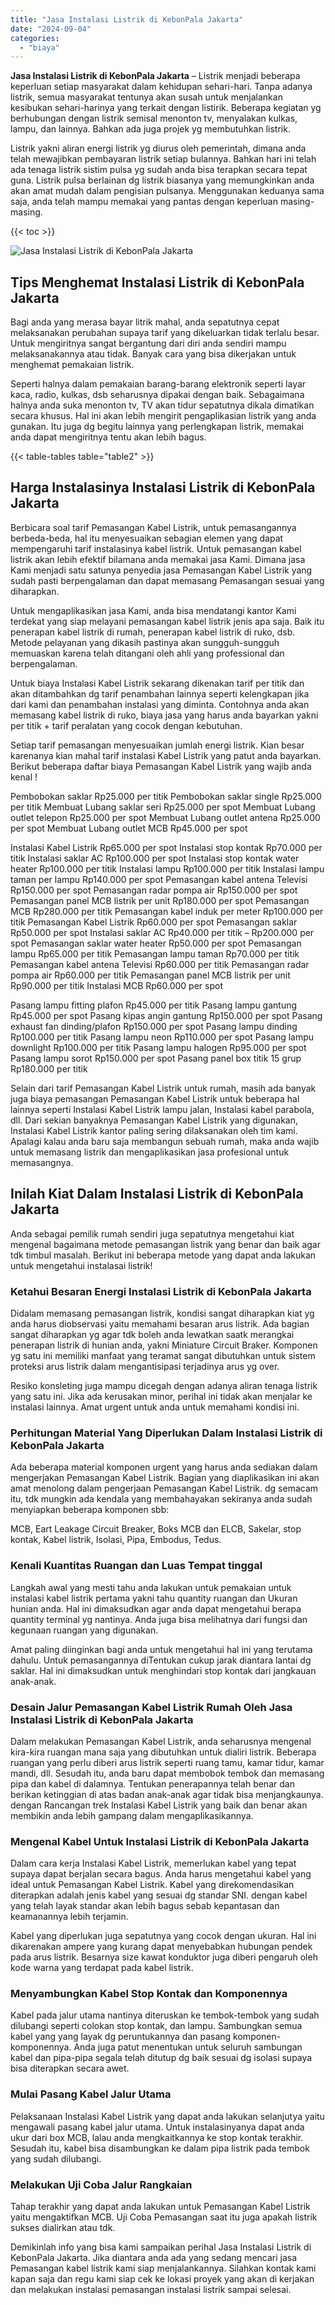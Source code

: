 ```yaml
---
title: "Jasa Instalasi Listrik di KebonPala Jakarta"
date: "2024-09-04"
categories: 
  - "biaya"
---
```


**Jasa Instalasi Listrik di KebonPala Jakarta** – Listrik menjadi beberapa keperluan setiap masyarakat dalam kehidupan sehari-hari. Tanpa adanya listrik, semua masyarakat tentunya akan susah untuk menjalankan kesibukan sehari-harinya yang terkait dengan listirik. Beberapa kegiatan yg berhubungan dengan listrik semisal menonton tv, menyalakan kulkas, lampu, dan lainnya. Bahkan ada juga projek yg membutuhkan listrik.

Listrik yakni aliran energi listrik yg diurus oleh pemerintah, dimana anda telah mewajibkan pembayaran listrik setiap bulannya. Bahkan hari ini telah ada tenaga listrik sistim pulsa yg sudah anda bisa terapkan secara tepat guna. Listrik pulsa berlainan dg listrik biasanya yang memungkinkan anda akan amat mudah dalam pengisian pulsanya. Menggunakan keduanya sama saja, anda telah mampu memakai yang pantas dengan keperluan masing-masing.

{{< toc >}}

![Jasa Instalasi Listrik di KebonPala Jakarta](/images/instalasi-listrik-murah27.png)

## Tips Menghemat Instalasi Listrik di KebonPala Jakarta

Bagi anda yang merasa bayar litrik mahal, anda sepatutnya cepat melaksanakan perubahan supaya tarif yang dikeluarkan tidak terlalu besar. Untuk mengiritnya sangat bergantung dari diri anda sendiri mampu melaksanakannya atau tidak. Banyak cara yang bisa dikerjakan untuk menghemat pemakaian listrik.

Seperti halnya dalam pemakaian barang-barang elektronik seperti layar kaca, radio, kulkas, dsb seharusnya dipakai dengan baik. Sebagaimana halnya anda suka menonton tv, TV akan tidur sepatutnya dikala dimatikan secara khusus. Hal ini akan lebih mengirit pengaplikasian listrik yang anda gunakan. Itu juga dg begitu lainnya yang perlengkapan listrik, memakai anda dapat mengiritnya tentu akan lebih bagus.

{{< table-tables table="table2" >}}

## Harga Instalasinya Instalasi Listrik di KebonPala Jakarta

Berbicara soal tarif Pemasangan Kabel Listrik, untuk pemasangannya berbeda-beda, hal itu menyesuaikan sebagian elemen yang dapat mempengaruhi tarif instalasinya kabel listrik. Untuk pemasangan kabel listrik akan lebih efektif bilamana anda memakai jasa Kami. Dimana jasa Kami menjadi satu satunya penyedia jasa Pemasangan Kabel Listrik yang sudah pasti berpengalaman dan dapat memasang Pemasangan sesuai yang diharapkan.

Untuk mengaplikasikan jasa Kami, anda bisa mendatangi kantor Kami terdekat yang siap melayani pemasangan kabel listrik jenis apa saja. Baik itu penerapan kabel listrik di rumah, penerapan kabel listrik di ruko, dsb. Metode pelayanan yang dikasih pastinya akan sungguh-sungguh memuaskan karena telah ditangani oleh ahli yang professional dan berpengalaman.

Untuk biaya Instalasi Kabel Listrik sekarang dikenakan tarif per titik dan akan ditambahkan dg tarif penambahan lainnya seperti kelengkapan jika dari kami dan penambahan instalasi yang diminta. Contohnya anda akan memasang kabel listrik di ruko, biaya jasa yang harus anda bayarkan yakni per titik + tarif peralatan yang cocok dengan kebutuhan.

Setiap tarif pemasangan menyesuaikan jumlah energi listrik. Kian besar karenanya kian mahal tarif instalasi Kabel Listrik yang patut anda bayarkan. Berikut beberapa daftar biaya Pemasangan Kabel Listrik yang wajib anda kenal !

Pembobokan saklar Rp25.000 per titik Pembobokan saklar single Rp25.000 per titik Membuat Lubang saklar seri Rp25.000 per spot Membuat Lubang outlet telepon Rp25.000 per spot Membuat Lubang outlet antena Rp25.000 per spot Membuat Lubang outlet MCB Rp45.000 per spot

Instalasi Kabel Listrik Rp65.000 per spot Instalasi stop kontak Rp70.000 per titik Instalasi saklar AC Rp100.000 per spot Instalasi stop kontak water heater Rp100.000 per titik Instalasi lampu Rp100.000 per titik Instalasi lampu taman per lampu Rp140.000 per spot Pemasangan kabel antena Televisi Rp150.000 per spot Pemasangan radar pompa air Rp150.000 per spot Pemasangan panel MCB listrik per unit Rp180.000 per spot Pemasangan MCB Rp280.000 per titik Pemasangan kabel induk per meter Rp100.000 per titik Pemasangan Kabel Listrik Rp60.000 per spot Pemasangan saklar Rp50.000 per spot Instalasi saklar AC Rp40.000 per titik – Rp200.000 per spot Pemasangan saklar water heater Rp50.000 per spot Pemasangan lampu Rp65.000 per titik Pemasangan lampu taman Rp70.000 per titik Pemasangan kabel antena Televisi Rp60.000 per titik Pemasangan radar pompa air Rp60.000 per titik Pemasangan panel MCB listrik per unit Rp90.000 per titik Instalasi MCB Rp60.000 per spot

Pasang lampu fitting plafon Rp45.000 per titik Pasang lampu gantung Rp45.000 per spot Pasang kipas angin gantung Rp150.000 per spot Pasang exhaust fan dinding/plafon Rp150.000 per spot Pasang lampu dinding Rp100.000 per titik Pasang lampu neon Rp110.000 per spot Pasang lampu downlight Rp100.000 per titik Pasang lampu halogen Rp95.000 per spot Pasang lampu sorot Rp150.000 per spot Pasang panel box titik 15 grup Rp180.000 per titik

Selain dari tarif Pemasangan Kabel Listrik untuk rumah, masih ada banyak juga biaya pemasangan Pemasangan Kabel Listrik untuk beberapa hal lainnya seperti Instalasi Kabel Listrik lampu jalan, Instalasi kabel parabola, dll. Dari sekian banyaknya Pemasangan Kabel Listrik yang digunakan, Instalasi Kabel Listrik kantor paling sering dilaksanakan oleh tim kami. Apalagi kalau anda baru saja membangun sebuah rumah, maka anda wajib untuk memasang listrik dan mengaplikasikan jasa profesional untuk memasangnya.

## Inilah Kiat Dalam Instalasi Listrik di KebonPala Jakarta


Anda sebagai pemilik rumah sendiri juga sepatutnya mengetahui kiat mengenal bagaimana metode pemasangan listrik yang benar dan baik agar tdk timbul masalah. Berikut ini beberapa metode yang dapat anda lakukan untuk mengetahui instalasai listrik!

### Ketahui Besaran Energi Instalasi Listrik di KebonPala Jakarta

Didalam memasang pemasangan listrik, kondisi sangat diharapkan kiat yg anda harus diobservasi yaitu memahami besaran arus listrik. Ada bagian sangat diharapkan yg agar tdk boleh anda lewatkan saatk merangkai penerapan listrik di hunian anda, yakni Miniature Circuit Braker. Komponen yg satu ini memiliki manfaat yang teramat sangat dibutuhkan untuk sistem proteksi arus listrik dalam mengantisipasi terjadinya arus yg over.

Resiko konsleting juga mampu dicegah dengan adanya aliran tenaga listrik yang satu ini. Jika ada kerusakan minor, perihal ini tidak akan menjalar ke instalasi lainnya. Amat urgent untuk anda untuk memahami kondisi ini.

### Perhitungan Material Yang Diperlukan Dalam Instalasi Listrik di KebonPala Jakarta

Ada beberapa material komponen urgent yang harus anda sediakan dalam mengerjakan Pemasangan Kabel Listrik. Bagian yang diaplikasikan ini akan amat menolong dalam pengerjaan Pemasangan Kabel Listrik. dg semacam itu, tdk mungkin ada kendala yang membahayakan sekiranya anda sudah menyiapkan beberapa komponen sbb:

MCB, Eart Leakage Circuit Breaker, Boks MCB dan ELCB, Sakelar, stop kontak, Kabel listrik, Isolasi, Pipa, Embodus, Tedus.

### Kenali Kuantitas Ruangan dan Luas Tempat tinggal

Langkah awal yang mesti tahu anda lakukan untuk pemakaian untuk instalasi kabel listrik pertama yakni tahu quantity ruangan dan Ukuran hunian anda. Hal ini dimaksudkan agar anda dapat mengetahui berapa quantity terminal yg nantinya. Anda juga bisa melihatnya dari fungsi dan kegunaan ruangan yang digunakan.

Amat paling diinginkan bagi anda untuk mengetahui hal ini yang terutama dahulu. Untuk pemasangannya diTentukan cukup jarak diantara lantai dg saklar. Hal ini dimaksudkan untuk menghindari stop kontak dari jangkauan anak-anak.

### Desain Jalur Pemasangan Kabel Listrik Rumah Oleh Jasa Instalasi Listrik di KebonPala Jakarta

Dalam melakukan Pemasangan Kabel Listrik, anda seharusnya mengenal kira-kira ruangan mana saja yang dibutuhkan untuk dialiri listrik. Beberapa ruangan yang perlu diberi arus listrik seperti ruang tamu, kamar tidur, kamar mandi, dll. Sesudah itu, anda baru dapat membobok tembok dan memasang pipa dan kabel di dalamnya. Tentukan penerapannya telah benar dan berikan ketinggian di atas badan anak-anak agar tidak bisa menjangkaunya. dengan Rancangan trek Instalasi Kabel Listrik yang baik dan benar akan membikin anda lebih gampang dalam mengaplikasikannya.

### Mengenal Kabel Untuk Instalasi Listrik di KebonPala Jakarta

Dalam cara kerja Instalasi Kabel Listrik, memerlukan kabel yang tepat supaya dapat berjalan secara bagus. Anda harus mengetahui kabel yang ideal untuk Pemasangan Kabel Listrik. Kabel yang direkomendasikan diterapkan adalah jenis kabel yang sesuai dg standar SNI. dengan kabel yang telah layak standar akan lebih bagus sebab kepantasan dan keamanannya lebih terjamin.

Kabel yang diperlukan juga sepatutnya yang cocok dengan ukuran. Hal ini dikarenakan ampere yang kurang dapat menyebabkan hubungan pendek pada arus listrik. Besarnya size kawat konduktor juga diberi pengaruh oleh kode warna yang terdapat pada kabel listrik.

### Menyambungkan Kabel Stop Kontak dan Komponennya

Kabel pada jalur utama nantinya diteruskan ke tembok-tembok yang sudah dilubangi seperti colokan stop kontak, dan lampu. Sambungkan semua kabel yang yang layak dg peruntukannya dan pasang komponen-komponennya. Anda juga patut menentukan untuk seluruh sambungan kabel dan pipa-pipa segala telah ditutup dg baik sesuai dg isolasi supaya bisa diterapkan secara awet.

### Mulai Pasang Kabel Jalur Utama

Pelaksanaan Instalasi Kabel Listrik yang dapat anda lakukan selanjutya yaitu mengawali pasang kabel jalur utama. Untuk instalasinyanya dapat anda ukur dari box MCB, lalau anda mengkaitkannya ke stop kontak terakhir. Sesudah itu, kabel bisa disambungkan ke dalam pipa listrik pada tembok yang sudah dilubangi.

### Melakukan Uji Coba Jalur Rangkaian

Tahap terakhir yang dapat anda lakukan untuk Pemasangan Kabel Listrik yaitu mengaktifkan MCB. Uji Coba Pemasangan saat itu juga apakah listrik sukses dialirkan atau tdk.

Demikinlah info yang bisa kami sampaikan perihal Jasa Instalasi Listrik di KebonPala Jakarta. Jika diantara anda ada yang sedang mencari jasa Pemasangan kabel listrik kami siap menjalankannya. Silahkan kontak kami kapan saja dan regu kami siap cek ke lokasi proyek yang akan di kerjakan dan melakukan instalasi pemasangan instalasi listrik sampai selesai.
